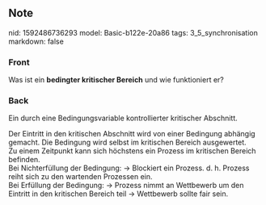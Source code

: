 ## Note
nid: 1592486736293
model: Basic-b122e-20a86
tags: 3_5_synchronisation
markdown: false

### Front
Was ist ein <b>bedingter kritischer Bereich</b> und wie
funktioniert er?

### Back
Ein durch eine Bedingungsvariable kontrollierter kritischer
Abschnitt.
<div>
  Der Eintritt in den kritischen Abschnitt wird von einer Bedingung
  abhängig gemacht. Die Bedingung wird selbst im kritischen Bereich
  ausgewertet.
  <div>
    Zu einem Zeitpunkt kann sich höchstens ein Prozess im
    kritischen Bereich befinden.
    <div>
      Bei Nichterfüllung der Bedingung: → Blockiert ein Prozess. d.
      h. Prozess reiht sich zu den wartenden Prozessen ein.
      <div>
        Bei Erfüllung der Bedingung: → Prozess nimmt an Wettbewerb
        um den Eintritt in den kritischen Bereich teil → Wettbewerb
        sollte fair sein.
      </div>
    </div>
  </div>
</div>
